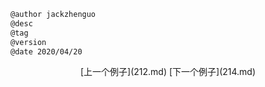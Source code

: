 
```markdown
@author jackzhenguo
@desc
@tag
@version 
@date 2020/04/20
```
		     

<center>[上一个例子](212.md)    [下一个例子](214.md)</center>